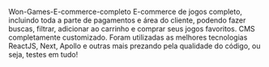 Won-Games-E-commerce-completo
E-commerce de jogos completo, incluindo toda a parte de pagamentos e área do cliente, podendo fazer buscas, filtrar, adicionar ao carrinho e comprar seus jogos favoritos. CMS completamente customizado. Foram utilizadas as melhores tecnologias ReactJS, Next, Apollo e outras mais prezando pela qualidade do código, ou seja, testes em tudo! 